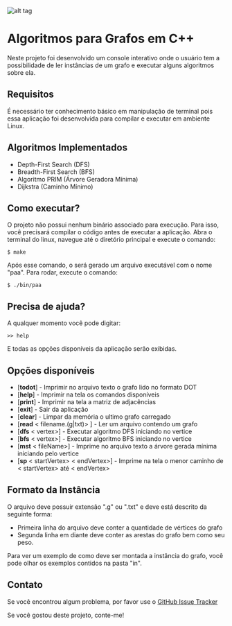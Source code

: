 ![alt tag](https://raw.githubusercontent.com/thiagodnf/algoritmos-para-grafos-em-c-plus-plus/master/img/logo-72x72.png)

# Algoritmos para Grafos em C++ 

Neste projeto foi desenvolvido um console interativo onde o usuário tem a possibilidade de ler instâncias de um grafo e executar alguns algoritmos sobre ela.

## Requisitos

É necessário ter conhecimento básico em manipulação de terminal pois essa aplicação foi desenvolvida para compilar e executar em ambiente Linux. 

## Algoritmos Implementados

- Depth-First Search (DFS)
- Breadth-First Search  (BFS)
- Algoritmo PRIM (Árvore Geradora Mínima)
- Dijkstra (Caminho Mínimo)

## Como executar?

O projeto não possui nenhum binário associado para execução. Para isso, você precisará compilar o código antes de executar a aplicação. Abra o terminal do linux, navegue até o diretório principal e execute o comando:

```shell
$ make
````

Após esse comando, o será gerado um arquivo executável com o nome "paa". Para rodar, execute o comando:

```shell
$ ./bin/paa
```

## Precisa de ajuda?

A qualquer momento você pode digitar:

```shell
>> help
```

E todas as opções disponíveis da aplicação serão exibidas.

## Opções disponíveis

* [<b>todot</b>] - Imprimir no arquivo texto o grafo lido no formato DOT
* [<b>help</b>] - Imprimir na tela os comandos disponíveis
* [<b>print</b>] - Imprimir na tela a matriz de adjacências
* [<b>exit</b>] - Sair da aplicação
* [<b>clear</b>] - Limpar da memória o ultimo grafo carregado
* [<b>read</b> < filename.(g|txt)\> ] - Ler um arquivo contendo um grafo
* [<b>dfs</b> < vertex>] - Executar algoritmo DFS iniciando no vertice <vertice>
* [<b>bfs</b> < vertex>] - Executar algoritmo BFS iniciando no vertice <vertice>
* [<b>mst</b> < fileName>] - Imprime no arquivo texto a árvore gerada mínima iniciando pelo vertice <vertice>
* [<b>sp</b> < startVertex> < endVertex>] - Imprime na tela o menor caminho de < startVertex> até < endVertex>

## Formato da Instância

O arquivo deve possuir extensão ".g" ou ".txt" e deve está descrito da seguinte forma:

* Primeira linha do arquivo deve conter a quantidade de vértices do grafo
* Segunda linha em diante deve conter as arestas do grafo bem como seu peso.

Para ver um exemplo de como deve ser montada a instância do grafo, você pode olhar os exemplos contidos na pasta "in".

## Contato

Se você encontrou algum problema, por favor use o [GitHub Issue Tracker](https://github.com/thiagodnf/algoritmos-para-grafos-em-c-plus-plus/issues) 

Se você gostou deste projeto, conte-me!
